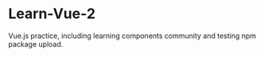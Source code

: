 # Learn-Vue-2

Vue.js practice, including learning components community and testing npm package upload.
